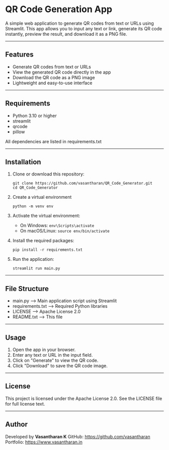 # QR Code Generation App

A simple web application to generate QR codes from text or URLs using Streamlit. 
This app allows you to input any text or link, generate its QR code instantly, 
preview the result, and download it as a PNG file.

---

## Features

- Generate QR codes from text or URLs
- View the generated QR code directly in the app
- Download the QR code as a PNG image
- Lightweight and easy-to-use interface

---

## Requirements

- Python 3.10 or higher
- streamlit
- qrcode
- pillow

All dependencies are listed in requirements.txt

---

## Installation

1. Clone or download this repository:
   ```
   git clone https://github.com/vasantharan/QR_Code_Generator.git
   cd QR_Code_Generator
   ```
   
2. Create a virtual environment
   ```
   python -m venv env
   ```
   
3. Activate the virtual environment:
   - On Windows: ``` env\Scripts\activate ```
   - On macOS/Linux: ``` source env/bin/activate ```
   
4. Install the required packages:
   ```
   pip install -r requirements.txt
   ```
   
5. Run the application:
   ```
   streamlit run main.py
   ```

---

## File Structure

- main.py              --> Main application script using Streamlit  
- requirements.txt     --> Required Python libraries  
- LICENSE              --> Apache License 2.0  
- README.txt           --> This file

---

 ## Usage

1. Open the app in your browser.
2. Enter any text or URL in the input field.
3. Click on "Generate" to view the QR code.
4. Click "Download" to save the QR code image.

---

## License

This project is licensed under the Apache License 2.0.
See the LICENSE file for full license text.

---

## Author

Developed by **Vasantharan K** 
GitHub: https://github.com/vasantharan  
Portfolio: https://www.vasantharan.in
